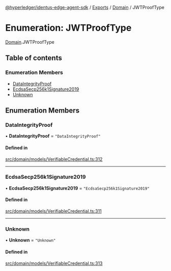 [@hyperledger/identus-edge-agent-sdk](../README.md) / [Exports](../modules.md) / [Domain](../modules/Domain.md) / JWTProofType

# Enumeration: JWTProofType

[Domain](../modules/Domain.md).JWTProofType

## Table of contents

### Enumeration Members

- [DataIntegrityProof](Domain.JWTProofType.md#dataintegrityproof)
- [EcdsaSecp256k1Signature2019](Domain.JWTProofType.md#ecdsasecp256k1signature2019)
- [Unknown](Domain.JWTProofType.md#unknown)

## Enumeration Members

### DataIntegrityProof

• **DataIntegrityProof** = ``"DataIntegrityProof"``

#### Defined in

[src/domain/models/VerifiableCredential.ts:312](https://github.com/hyperledger/identus-edge-agent-sdk-ts/blob/8455e548651bea11f474591a89d22007cfe2962c/src/domain/models/VerifiableCredential.ts#L312)

___

### EcdsaSecp256k1Signature2019

• **EcdsaSecp256k1Signature2019** = ``"EcdsaSecp256k1Signature2019"``

#### Defined in

[src/domain/models/VerifiableCredential.ts:311](https://github.com/hyperledger/identus-edge-agent-sdk-ts/blob/8455e548651bea11f474591a89d22007cfe2962c/src/domain/models/VerifiableCredential.ts#L311)

___

### Unknown

• **Unknown** = ``"Unknown"``

#### Defined in

[src/domain/models/VerifiableCredential.ts:313](https://github.com/hyperledger/identus-edge-agent-sdk-ts/blob/8455e548651bea11f474591a89d22007cfe2962c/src/domain/models/VerifiableCredential.ts#L313)
